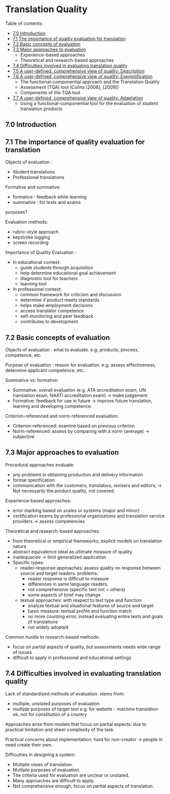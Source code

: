 # Translation Quality

Table of contents:
- [7.0 Introduction](#70-introduction)
- [7.1 The importance of quality evaluation for translation](#71-the-importance-of-quality-evaluation-for-translation)
- [7.2 Basic concepts of evaluation](#72-basic-concepts-of-evaluation)
- [7.3 Major approaches to evaluation](#73-major-approaches-to-evaluation)
    - Experience-based approaches
    - Theoretical and research-based approaches
- [7.4 Difficulties involved in evaluating translation quality](#74-difficulties-involved-in-evaluating-translation-quality)
- [7.5 A user-defined, comprehensive view of quality: Description]()
- [7.6 A user-defined, comprehensive view of quality: Exemplification]()
    - The functional-componential approach and the Translation Quality
    - Assessment (TQA) tool (Colina [2008], [2009])
    - Components of the TQA tool
- [7.7 A user-defined, comprehensive view of quality: Adaptation]()
    - Using a functional-componential tool for the evaluation of student
translation products

## 7.0 Introduction

## 7.1 The importance of quality evaluation for translation

Objects of evaluation :
- Student translations
- Professional translations

Formative and summative:
- formative : feedback while learning
- summative : for tests and exams

purposes?

Evaluation methods:
- rubric-style approach
- keystroke logging
- screen recording

Importance of Quality Evaluation :
- In educational context:
    - guide students through acquisition
    - help determine educational goal achievement
    - diagnostic tool for teachers
    - learning tool
- In professional context:
    - common framework for criticism and discussion
    - determine if product meets standards
    - helps make employment decisions
    - access translator competence
    - self-monitoring and peer feedback
    - contributes to development

## 7.2 Basic concepts of evaluation

Objects of evaluation : what to evaluate. e.g. products, process, competence, etc.

Purpose of evaluation : reason for evaluation. e.g. assess effectiveness, determine applicant competence, etc.

Summative vs. formative:
- Summative: overall evaluation (e.g. ATA accreditation exam, UN translation exam, NAATI accreditation exam) -> make judgement
- Formative: feedback for use in future -> improve future translation, learning and developing competence.

Criterion-referenced and norm-referenced evaluation:
- Criterion-referenced: examine based on previous criterion
- Norm-referenced: assess by comparing with a norm (average) -> subjective

## 7.3 Major approaches to evaluation

Procedural approaches evaluate:
- any problems in obtaining production and delivery information
- format specification
- communication with the customers, translators, revisers and editors,
-> Not necessarily the product quality, not covered.

Experience-based approaches: 
- error marking based on scales or systems (major and minor)
- certification exams by professional organizations and translation service providers -> assess competencies

Theoretical and research-based approaches:
- from theoretical or empirical frameworks, explicit models on translation nature
- abstract equivalence ideal as ultimate measure of quality
- inadequacies -> limit generalized application
- Specific types:
    - reader-response approaches: assess quality on response between source and target readers. problems:
        - reader response is difficult to measure
        - differences in same language readers.
        - not comprehensive (specific text not = others)
        - some aspects of brief may change
    - textual approaches: with respect to text type and function
        - analyze textual and situational features of source and target
        - basic measure: textual profile and function match
        - no more counting error, instead evaluating entire texts and goals of translations
        - not widely adopted

Common hurdle to research-based methods: 
- focus on partial aspects of quality, but assessments needs wide range of issues
- difficult to apply in professional and educational settings

## 7.4 Difficulties involved in evaluating translation quality

Lack of standardized methods of evaluation: stems from:
- multiple, unstated purposes of evaluation 
- multiple purposes of target text
e.g. for website - machine translation ok, not for constitution of a country

Approaches arise from models that focus on partial aspects: due to practical limitation and sheer complexity of the task

Practical concerns about implementation: hard for non-creator -> people in need create their own.

Difficulties in designing a system:
- Multiple views of translation.
- Multiple purposes of evaluation.
- The criteria used for evaluation are unclear or unstated.
- Many approaches are difficult to apply.
- Not comprehensive enough; focus on partial aspects of translation.
